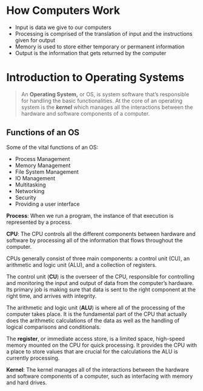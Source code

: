 # How Computers Work

- Input is data we give to our computers
- Processing is comprised of the translation of input and the instructions given for output
- Memory is used to store either temporary or permanent information
- Output is the information that gets returned by the computer

# Introduction to Operating Systems

>An **Operating System,** or OS, is system software that’s responsible for handling the basic functionalities. At the core of an operating system is the **_kernel_** which manages all the interactions between the hardware and software components of a computer.

## Functions of an OS

Some of the vital functions of an OS:

- Process Management 
- Memory Management
- File System Management
- IO Management
- Multitasking
- Networking
- Security
- Providing a user interface

**Process**: When we run a program, the instance of that execution is represented by a process.

**CPU**: The CPU controls all the different components between hardware and software by processing all of the information that flows throughout the computer.

CPUs generally consist of three main components: a control unit (CU), an arithmetic and logic unit (ALU), and a collection of registers.

The control unit (**CU**) is the overseer of the CPU, responsible for controlling and monitoring the input and output of data from the computer’s hardware. Its primary job is making sure that data is sent to the right component at the right time, and arrives with integrity.

The arithmetic and logic unit (**ALU**) is where all of the processing of the computer takes place. It is the fundamental part of the CPU that actually does the arithmetic calculations of the data as well as the handling of logical comparisons and conditionals.

The **register**, or immediate access store, is a limited space, high-speed memory mounted on the CPU for quick processing. It provides the CPU with a place to store values that are crucial for the calculations the ALU is currently processing.

**Kernel**: The kernel manages all of the interactions between the hardware and software components of a computer, such as interfacing with memory and hard drives.